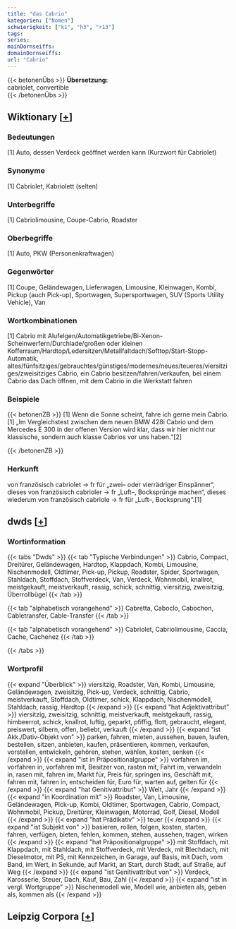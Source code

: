 ```yaml
---
title: "das Cabrio"
kategorien: ["Nomen"]
schwierigkeit: ["k1", "h3", "r13"]
tags:
series:
mainDornseiffs:
domainDornseiffs:
url: "Cabrio"
---
```


{{< betonenÜbs >}}
**Übersetzung:**  
cabriolet, convertible  
{{< /betonenÜbs >}}

## Wiktionary [[+](https://de.wiktionary.org/wiki/Cabrio)]

### Bedeutungen
[1] Auto, dessen Verdeck geöffnet werden kann (Kurzwort für Cabriolet)  

### Synonyme
[1] Cabriolet, Kabriolett (selten)  

### Unterbegriffe
[1] Cabriolimousine, Coupe-Cabrio, Roadster  

### Oberbegriffe
[1] Auto, PKW (Personenkraftwagen)  

### Gegenwörter
[1] Coupe, Geländewagen, Lieferwagen, Limousine, Kleinwagen, Kombi, Pickup (auch Pick-up), Sportwagen, Supersportwagen, SUV (Sports Utility Vehicle), Van  

### Wortkombinationen
[1] Cabrio mit Alufelgen/Automatikgetriebe/Bi-Xenon-Scheinwerfern/Durchlade/großen oder kleinen Kofferraum/Hardtop/Ledersitzen/Metallfaltdach/Softtop/Start-Stopp-Automatik, altes/fünfsitziges/gebrauchtes/günstiges/modernes/neues/teueres/viersitziges/zweisitziges Cabrio, ein Cabrio besitzen/fahren/verkaufen, bei einem Cabrio das Dach öffnen, mit dem Cabrio in die Werkstatt fahren  

### Beispiele
{{< betonenZB >}}
[1] Wenn die Sonne scheint, fahre ich gerne mein Cabrio.  
[1] „Im Vergleichstest zwischen dem neuen BMW 428i Cabrio und dem Mercedes E 300 in der offenen Version wird klar, dass wir hier nicht nur klassische, sondern auch klasse Cabrios vor uns haben.“[2]  

{{< /betonenZB >}}
### Herkunft
von französisch cabriolet → fr für „zwei– oder vierrädriger Einspänner“, dieses von französisch cabrioler → fr „Luft–, Bocksprünge machen“, dieses wiederum von französisch cabriole → fr für „Luft–, Bocksprung“.[1]  



## dwds [[+](https://www.dwds.de/wb/Cabrio)]

### Wortinformation
{{< tabs "Dwds" >}}
{{< tab "Typische Verbindungen" >}}
Cabrio, Compact, Dreitürer, Geländewagen, Hardtop, Klappdach, Kombi, Limousine, Nischenmodell, Oldtimer, Pick-up, Pickup, Roadster, Spider, Sportwagen, Stahldach, Stoffdach, Stoffverdeck, Van, Verdeck, Wohnmobil, knallrot, meistgekauft, meistverkauft, rassig, schick, schnittig, viersitzig, zweisitzig, Überrollbügel
{{< /tab >}}

{{< tab "alphabetisch vorangehend" >}}
Cabretta, Caboclo, Cabochon, Cabletransfer, Cable-Transfer
{{< /tab >}}

{{< tab "alphabetisch vorangehend" >}}
Cabriolet, Cabriolimousine, Caccia, Cache, Cachenez
{{< /tab >}}

{{< /tabs >}}

### Wortprofil
{{< expand "Überblick" >}} viersitzig, Roadster, Van, Kombi, Limousine, Geländewagen, zweisitzig, Pick-up, Verdeck, schnittig, Cabrio, meistverkauft, Stoffdach, Oldtimer, schick, Klappdach, Nischenmodell, Stahldach, rassig, Hardtop {{< /expand >}}
{{< expand "hat Adjektivattribut" >}} viersitzig, zweisitzig, schnittig, meistverkauft, meistgekauft, rassig, himbeerrot, schick, knallrot, luftig, geparkt, pfiffig, flott, gebraucht, elegant, preiswert, silbern, offen, beliebt, verkauft {{< /expand >}}
{{< expand "ist Akk./Dativ-Objekt von" >}} parken, fahren, mieten, aussehen, bauen, laufen, bestellen, sitzen, anbieten, kaufen, präsentieren, kommen, verkaufen, vorstellen, entwickeln, gehören, stehen, wählen, kosten, senken {{< /expand >}}
{{< expand "ist in Präpositionalgruppe" >}} vorfahren im, vorfahren in, vorfahren mit, Besitzer von, rasten mit, Fahrt im, verwandeln in, rasen mit, fahren im, Markt für, Preis für, springen ins, Geschäft mit, fahren mit, fahren in, entscheiden für, Euro für, warten auf, gelten für {{< /expand >}}
{{< expand "hat Genitivattribut" >}} Welt, Jahr {{< /expand >}}
{{< expand "in Koordination mit" >}} Roadster, Van, Limousine, Geländewagen, Pick-up, Kombi, Oldtimer, Sportwagen, Cabrio, Compact, Wohnmobil, Pickup, Dreitürer, Kleinwagen, Motorrad, Golf, Diesel, Modell {{< /expand >}}
{{< expand "hat Prädikativ" >}} teuer {{< /expand >}}
{{< expand "ist Subjekt von" >}} basieren, rollen, folgen, kosten, starten, fahren, verfügen, bieten, fehlen, kommen, stehen, aussehen, tragen, wirken {{< /expand >}}
{{< expand "hat Präpositionalgruppe" >}} mit Stoffdach, mit Klappdach, mit Stahldach, mit Stoffverdeck, mit Verdeck, mit Blechdach, mit Dieselmotor, mit PS, mit Kennzeichen, in Garage, auf Basis, mit Dach, vom Band, im Wert, in Sekunde, auf Markt, an Start, durch Stadt, auf Straße, auf Weg {{< /expand >}}
{{< expand "ist Genitivattribut von" >}} Verdeck, Karosserie, Steuer, Dach, Kauf, Bau, Zahl {{< /expand >}}
{{< expand "ist in vergl. Wortgruppe" >}} Nischenmodell wie, Modell wie, anbieten als, geben als, kommen als {{< /expand >}}

## Leipzig Corpora [[+](https://corpora.uni-leipzig.de/en/res?word=Cabrio&corpusId=deu_newscrawl-public_2018)]

